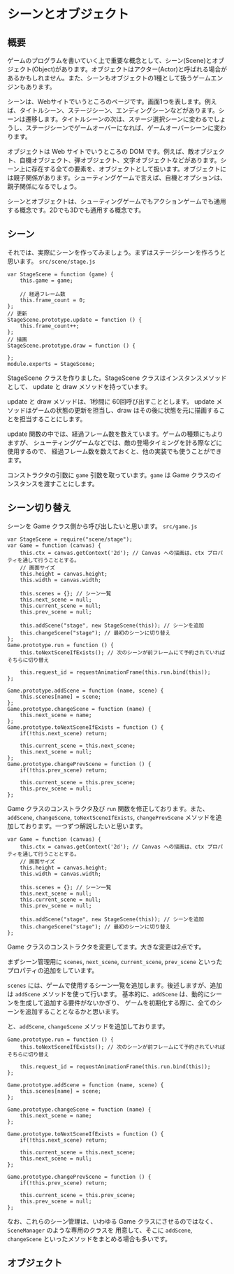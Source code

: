 # シーンとオブジェクト
## 概要
ゲームのプログラムを書いていく上で重要な概念として、シーン(Scene)とオブジェクト(Object)があります。オブジェクトはアクター(Actor)と呼ばれる場合があるかもしれません。また、シーンもオブジェクトの1種として扱うゲームエンジンもあります。

シーンは、Webサイトでいうところのページです。画面1つを表します。例えば、タイトルシーン、ステージシーン、エンディングシーンなどがあります。シーンは遷移します。タイトルシーンの次は、ステージ選択シーンに変わるでしょうし、ステージシーンでゲームオーバーになれば、ゲームオーバーシーンに変わります。

オブジェクトは Web サイトでいうところの DOM です。例えば、敵オブジェクト、自機オブジェクト、弾オブジェクト、文字オブジェクトなどがあります。シーン上に存在する全ての要素を、オブジェクトとして扱います。オブジェクトには親子関係があります。シューティングゲームで言えば、自機とオプションは、親子関係になるでしょう。

シーンとオブジェクトは、シューティングゲームでもアクションゲームでも通用する概念です。2Dでも3Dでも通用する概念です。
## シーン
それでは、実際にシーンを作ってみましょう。まずはステージシーンを作ろうと思います。
`src/scene/stage.js`
```
var StageScene = function (game) {
	this.game = game;

	// 経過フレーム数
	this.frame_count = 0;
};
// 更新
StageScene.prototype.update = function () {
	this.frame_count++;
};
// 描画
StageScene.prototype.draw = function () {

};
module.exports = StageScene;
```

StageScene クラスを作りました。StageScene クラスはインスタンスメソッドとして、
update と draw メソッドを持っています。

update と draw メソッドは、1秒間に 60回呼び出すこととします。
update メソッドはゲームの状態の更新を担当し、draw はその後に状態を元に描画することを担当することにします。

update 関数の中では、経過フレーム数を数えています。ゲームの種類にもよりますが、
シューティングゲームなどでは、敵の登場タイミングを計る際などに使用するので、
経過フレーム数を数えておくと、他の実装でも使うことができます。

コンストラクタの引数に `game` 引数を取っています。`game` は Game クラスのインスタンスを渡すことにします。


## シーン切り替え
シーンを Game クラス側から呼び出したいと思います。
`src/game.js`
```
var StageScene = require("scene/stage");
var Game = function (canvas) {
	this.ctx = canvas.getContext('2d'); // Canvas への描画は、ctx プロパティを通して行うこととする。
	// 画面サイズ
	this.height = canvas.height;
	this.width = canvas.width;

	this.scenes = {}; // シーン一覧
	this.next_scene = null;
	this.current_scene = null;
	this.prev_scene = null;

	this.addScene("stage", new StageScene(this)); // シーンを追加
	this.changeScene("stage"); // 最初のシーンに切り替え
};
Game.prototype.run = function () {
	this.toNextSceneIfExists(); // 次のシーンが前フレームにて予約されていればそちらに切り替え

	this.request_id = requestAnimationFrame(this.run.bind(this));
};

Game.prototype.addScene = function (name, scene) {
	this.scenes[name] = scene;
};
Game.prototype.changeScene = function (name) {
	this.next_scene = name;
};
Game.prototype.toNextSceneIfExists = function () {
	if(!this.next_scene) return;

	this.current_scene = this.next_scene;
	this.next_scene = null;
};
Game.prototype.changePrevScene = function () {
	if(!this.prev_scene) return;

	this.current_scene = this.prev_scene;
	this.prev_scene = null;
};
```

Game クラスのコンストラクタ及び `run` 関数を修正しております。また、`addScene`, `changeScene`, `toNextSceneIfExists`, `changePrevScene` メソッドを追加しております。一つずつ解説したいと思います。

```
var Game = function (canvas) {
	this.ctx = canvas.getContext('2d'); // Canvas への描画は、ctx プロパティを通して行うこととする。
	// 画面サイズ
	this.height = canvas.height;
	this.width = canvas.width;

	this.scenes = {}; // シーン一覧
	this.next_scene = null;
	this.current_scene = null;
	this.prev_scene = null;

	this.addScene("stage", new StageScene(this)); // シーンを追加
	this.changeScene("stage"); // 最初のシーンに切り替え
};
```
Game クラスのコンストラクタを変更してます。大きな変更は2点です。

まずシーン管理用に `scenes`, `next_scene`, `current_scene`, `prev_scene` といったプロパティの追加をしています。

`scenes` には、ゲームで使用するシーン一覧を追加します。後述しますが、追加は `addScene` メソッドを使って行います。
基本的に、`addScene` は、動的にシーンを生成して追加する要件がないかぎり、
ゲームを初期化する際に、全てのシーンを追加することとなるかと思います。










と、`addScene`, `changeScene` メソッドを追加しております。

```
Game.prototype.run = function () {
	this.toNextSceneIfExists(); // 次のシーンが前フレームにて予約されていればそちらに切り替え

	this.request_id = requestAnimationFrame(this.run.bind(this));
};
```

```
Game.prototype.addScene = function (name, scene) {
	this.scenes[name] = scene;
};
```


```
Game.prototype.changeScene = function (name) {
	this.next_scene = name;
};
```

```
Game.prototype.toNextSceneIfExists = function () {
	if(!this.next_scene) return;

	this.current_scene = this.next_scene;
	this.next_scene = null;
};
```



```
Game.prototype.changePrevScene = function () {
	if(!this.prev_scene) return;

	this.current_scene = this.prev_scene;
	this.prev_scene = null;
};
```











なお、これらのシーン管理は、いわゆる Game クラスにさせるのではなく、`SceneManager` のような専用のクラスを
用意して、そこに `addScene`, `changeScene` といったメソッドをまとめる場合も多いです。

## オブジェクト




